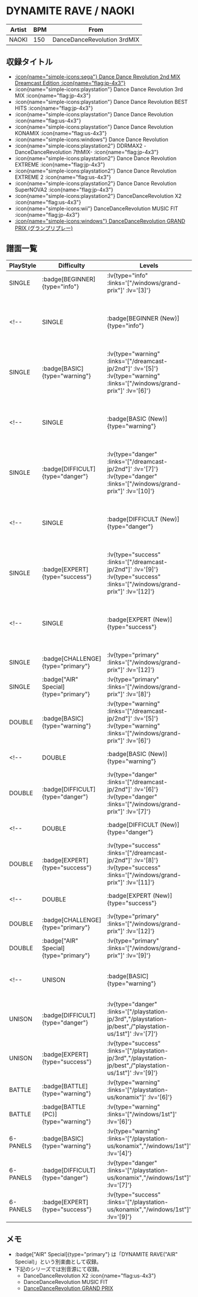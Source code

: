 # DYNAMITE RAVE / NAOKI

|Artist|BPM|From|
|------|---|----|
|NAOKI|150|DanceDanceRevolution 3rdMIX|

## 収録タイトル

- [ :icon{name="simple-icons:sega"} Dance Dance Revolution 2nd MIX Dreamcast Edition :icon{name="flag:jp-4x3"} ](/dreamcast-jp/2nd)
- :icon{name="simple-icons:playstation"} Dance Dance Revolution 3rd MIX :icon{name="flag:jp-4x3"}
- :icon{name="simple-icons:playstation"} Dance Dance Revolution BEST HITS :icon{name="flag:jp-4x3"}
- :icon{name="simple-icons:playstation"} Dance Dance Revolution :icon{name="flag:us-4x3"}
- :icon{name="simple-icons:playstation"} Dance Dance Revolution KONAMIX :icon{name="flag:us-4x3"}
- :icon{name="simple-icons:windows"} Dance Dance Revolution
- :icon{name="simple-icons:playstation2"} DDRMAX2 -DanceDanceRevolution 7thMIX- :icon{name="flag:jp-4x3"}
- :icon{name="simple-icons:playstation2"} Dance Dance Revolution EXTREME :icon{name="flag:jp-4x3"}
- :icon{name="simple-icons:playstation2"} Dance Dance Revolution EXTREME 2 :icon{name="flag:us-4x3"}
- :icon{name="simple-icons:playstation2"} Dance Dance Revolution SuperNOVA2 :icon{name="flag:jp-4x3"}
- :icon{name="simple-icons:playstation2"} DanceDanceRevolution X2 :icon{name="flag:us-4x3"}
- :icon{name="simple-icons:wii"} DanceDanceRevolution MUSIC FIT :icon{name="flag:jp-4x3"}
- [ :icon{name="simple-icons:windows"} DanceDanceRevolution GRAND PRIX (グランプリプレー)](/windows/grand-prix)

## 譜面一覧

|PlayStyle|Difficulty|Levels|Notes|Movie|
|---------|----------|------|-----|-----|
|SINGLE| :badge[BEGINNER]{type="info"} | :lv{type="info" :links='["/windows/grand-prix"]' :lv='[3]'} |110/0||
<!-- |SINGLE| :badge[BEGINNER (New)]{type="info"} | :lv{type="info" :links='["/playstation2-us/x2"]' :lv='[3]'}  :lv{type="info" :links='["/wii-jp/music-fit"]' :lv='[2]'} |70/0|| -->
|SINGLE| :badge[BASIC]{type="warning"} | :lv{type="warning" :links='["/dreamcast-jp/2nd"]' :lv='[5]'}  :lv{type="warning" :links='["/windows/grand-prix"]' :lv='[6]'} |188/0||
<!-- |SINGLE| :badge[BASIC (New)]{type="warning"} | :lv{type="warning" :links='["/playstation2-us/x2"]' :lv='[5]'}  :lv{type="warning" :links='["/wii-jp/music-fit"]' :lv='[4]'} |129/0|| -->
|SINGLE| :badge[DIFFICULT]{type="danger"} | :lv{type="danger" :links='["/dreamcast-jp/2nd"]' :lv='[7]'}  :lv{type="danger" :links='["/windows/grand-prix"]' :lv='[10]'} |269/0||
<!-- |SINGLE| :badge[DIFFICULT (New)]{type="danger"} | :lv{type="danger" :links='["/playstation2-us/x2"]' :lv='[6]'}  :lv{type="danger" :links='["/wii-jp/music-fit"]' :lv='[6]'} |217/4|| -->
|SINGLE| :badge[EXPERT]{type="success"} | :lv{type="success" :links='["/dreamcast-jp/2nd"]' :lv='[9]'} :lv{type="success" :links='["/windows/grand-prix"]' :lv='[12]'} |398/0||
<!-- |SINGLE| :badge[EXPERT (New)]{type="success"} | :lv{type="success" :links='["/playstation2-us/x2"]' :lv='[10]'} :lv{type="success" :links='["/wii-jp/music-fit"]' :lv='[8]'} |304/6|| -->
|SINGLE| :badge[CHALLENGE]{type="primary"} | :lv{type="primary" :links='["/windows/grand-prix"]' :lv='[12]'} |362/6||
|SINGLE| :badge["AIR" Special]{type="primary"} | :lv{type="primary" :links='["/windows/grand-prix"]' :lv='[8]'} |217/0||
|DOUBLE| :badge[BASIC]{type="warning"} | :lv{type="warning" :links='["/dreamcast-jp/2nd"]' :lv='[5]'}  :lv{type="warning" :links='["/windows/grand-prix"]' :lv='[6]'} |217/0||
<!-- |DOUBLE| :badge[BASIC (New)]{type="warning"} | :lv{type="warning" :links='["/playstation2-us/x2"]' :lv='[5]'} |139/4|| -->
|DOUBLE| :badge[DIFFICULT]{type="danger"} | :lv{type="danger" :links='["/dreamcast-jp/2nd"]' :lv='[6]'}  :lv{type="danger" :links='["/windows/grand-prix"]' :lv='[7]'} |250/0||
<!-- |DOUBLE| :badge[DIFFICULT (New)]{type="danger"} | :lv{type="danger" :links='["/playstation2-us/x2"]' :lv='[6]'} |218/3|| -->
|DOUBLE| :badge[EXPERT]{type="success"} | :lv{type="success" :links='["/dreamcast-jp/2nd"]' :lv='[8]'}  :lv{type="success" :links='["/windows/grand-prix"]' :lv='[11]'} |331/0||
<!-- |DOUBLE| :badge[EXPERT (New)]{type="success"} | :lv{type="success" :links='["/playstation2-us/x2"]' :lv='[10]'} |287/3|| -->
|DOUBLE| :badge[CHALLENGE]{type="primary"} | :lv{type="primary" :links='["/windows/grand-prix"]' :lv='[12]'} |327/0||
|DOUBLE| :badge["AIR" Special]{type="primary"} | :lv{type="primary" :links='["/windows/grand-prix"]' :lv='[9]'} |217/0||
<!-- |UNISON| :badge[BASIC]{type="warning"} | :lv{type="warning" :links='["/playstation-jp/3rd","/playstation-jp/best",/"playstation-us/1st"]' :lv='[5]'} |||
|UNISON| :badge[DIFFICULT]{type="danger"} | :lv{type="danger" :links='["/playstation-jp/3rd","/playstation-jp/best",/"playstation-us/1st"]' :lv='[7]'} |||
|UNISON| :badge[EXPERT]{type="success"} | :lv{type="success" :links='["/playstation-jp/3rd","/playstation-jp/best",/"playstation-us/1st"]' :lv='[9]'} |||
|BATTLE| :badge[BATTLE]{type="warning"} | :lv{type="warning" :links='["/playstation-us/konamix"]' :lv='[6]'} |||
|BATTLE| :badge[BATTLE (PC)]{type="warning"} | :lv{type="warning" :links='["/windows/1st"]' :lv='[6]'} |||
|6-PANELS| :badge[BASIC]{type="warning"} | :lv{type="warning" :links='["/playstation-us/konamix","/windows/1st"]' :lv='[4]'} |188/0||
|6-PANELS| :badge[DIFFICULT]{type="danger"} | :lv{type="danger" :links='["/playstation-us/konamix","/windows/1st"]' :lv='[7]'} |262/0||
|6-PANELS| :badge[EXPERT]{type="success"} | :lv{type="success" :links='["/playstation-us/konamix","/windows/1st"]' :lv='[9]'} |395/0|| -->

## メモ

- :badge["AIR" Special]{type="primary"} は「DYNAMITE RAVE("AIR" Special)」という別楽曲として収録。
- 下記のシリーズでは別音源にて収録。
  - DanceDanceRevolution X2 :icon{name="flag:us-4x3"}
  - DanceDanceRevolution MUSIC FIT
  - [DanceDanceRevolution GRAND PRIX](/windows/grand-prix)
